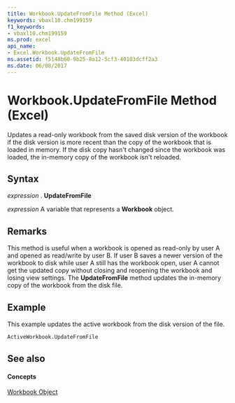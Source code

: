 ```yaml
---
title: Workbook.UpdateFromFile Method (Excel)
keywords: vbaxl10.chm199159
f1_keywords:
- vbaxl10.chm199159
ms.prod: excel
api_name:
- Excel.Workbook.UpdateFromFile
ms.assetid: f5148b60-9b25-8a12-5cf3-40103dcff2a3
ms.date: 06/08/2017
---
```



# Workbook.UpdateFromFile Method (Excel)

Updates a read-only workbook from the saved disk version of the workbook if the disk version is more recent than the copy of the workbook that is loaded in memory. If the disk copy hasn't changed since the workbook was loaded, the in-memory copy of the workbook isn't reloaded.


## Syntax

 _expression_ . **UpdateFromFile**

 _expression_ A variable that represents a **Workbook** object.


## Remarks

This method is useful when a workbook is opened as read-only by user A and opened as read/write by user B. If user B saves a newer version of the workbook to disk while user A still has the workbook open, user A cannot get the updated copy without closing and reopening the workbook and losing view settings. The  **UpdateFromFile** method updates the in-memory copy of the workbook from the disk file.


## Example

This example updates the active workbook from the disk version of the file.


```vb
ActiveWorkbook.UpdateFromFile
```


## See also


#### Concepts


[Workbook Object](Excel.Workbook.md)


